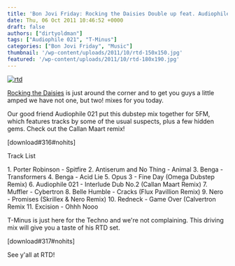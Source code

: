 ```yaml
---
title: 'Bon Jovi Friday: Rocking the Daisies Double up feat. Audiophile 021 & T-Minus'
date: Thu, 06 Oct 2011 10:46:52 +0000
draft: false
authors: ["dirtyoldman"]
tags: ["Audiophile 021", "T-Minus"]
categories: ["Bon Jovi Friday", "Music"]
thumbnail: '/wp-content/uploads/2011/10/rtd-150x150.jpg'
featured: '/wp-content/uploads/2011/10/rtd-180x190.jpg'
---
```


[![](/wp-content/uploads/2011/10/rtd.jpg "rtd")](/2011/10/06/bon-jovi-friday-rocking-the-daisies-double-up-feat-audiophile-021-t-minus/rtd/)

[Rocking the Daisies](http://www.rockingthedaisies.com/) is just around the corner and to get you guys a little amped we have not one, but two! mixes for you today.

Our good friend Audiophile 021 put this dubstep mix together for 5FM, which features tracks by some of the usual suspects, plus a few hidden gems. Check out the Callan Maart remix!

\[download#316#nohits\]

 Track List

1\. Porter Robinson - Spitfire 2. Antiserum and No Thing - Animal 3. Benga - Transformers 4. Benga - Acid Lie 5. Opus 3 - Fine Day (Omega Dubstep Remix) 6. Audiophile 021 - Interlude Dub No.2 (Callan Maart Remix) 7. Muffler - Cybertron 8. Belle Humble - Cracks (Flux Pavillion Remix) 9. Nero - Promises (Skrillex & Nero Remix) 10. Redneck - Game Over (Calvertron Remix 11. Excision - Ohhh Nooo

T-Minus is just here for the Techno and we're not complaining. This driving mix will give you a taste of his RTD set.

\[download#317#nohits\]

See y'all at RTD!